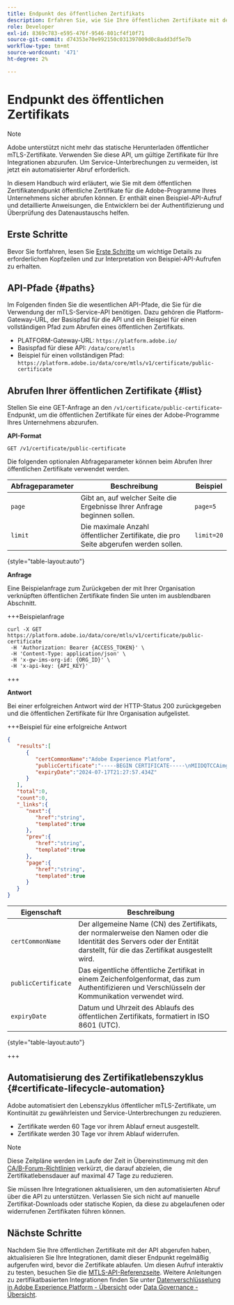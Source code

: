 ```yaml
---
title: Endpunkt des öffentlichen Zertifikats
description: Erfahren Sie, wie Sie Ihre öffentlichen Zertifikate mit dem Endpunkt /public-certificate der MTLS-Service-API abrufen.
role: Developer
exl-id: 8369c783-e595-476f-9546-801cf4f10f71
source-git-commit: d74353e70e992150c031397009d0c8add3df5e7b
workflow-type: tm+mt
source-wordcount: '471'
ht-degree: 2%

---
```


# Endpunkt des öffentlichen Zertifikats

>[!NOTE]
>
>Adobe unterstützt nicht mehr das statische Herunterladen öffentlicher mTLS-Zertifikate. Verwenden Sie diese API, um gültige Zertifikate für Ihre Integrationen abzurufen. Um Service-Unterbrechungen zu vermeiden, ist jetzt ein automatisierter Abruf erforderlich.

In diesem Handbuch wird erläutert, wie Sie mit dem öffentlichen Zertifikatendpunkt öffentliche Zertifikate für die Adobe-Programme Ihres Unternehmens sicher abrufen können. Er enthält einen Beispiel-API-Aufruf und detaillierte Anweisungen, die Entwicklern bei der Authentifizierung und Überprüfung des Datenaustauschs helfen.

## Erste Schritte

Bevor Sie fortfahren, lesen Sie [Erste Schritte](./getting-started.md) um wichtige Details zu erforderlichen Kopfzeilen und zur Interpretation von Beispiel-API-Aufrufen zu erhalten.

## API-Pfade {#paths}

Im Folgenden finden Sie die wesentlichen API-Pfade, die Sie für die Verwendung der mTLS-Service-API benötigen. Dazu gehören die Platform-Gateway-URL, der Basispfad für die API und ein Beispiel für einen vollständigen Pfad zum Abrufen eines öffentlichen Zertifikats.

- PLATFORM-Gateway-URL: `https://platform.adobe.io/`
- Basispfad für diese API: `/data/core/mtls`
- Beispiel für einen vollständigen Pfad: `https://platform.adobe.io/data/core/mtls/v1/certificate/public-certificate`

## Abrufen Ihrer öffentlichen Zertifikate {#list}

Stellen Sie eine GET-Anfrage an den `/v1/certificate/public-certificate`-Endpunkt, um die öffentlichen Zertifikate für eines der Adobe-Programme Ihres Unternehmens abzurufen.

**API-Format**

```http
GET /v1/certificate/public-certificate
```

Die folgenden optionalen Abfrageparameter können beim Abrufen Ihrer öffentlichen Zertifikate verwendet werden.

| Abfrageparameter | Beschreibung | Beispiel |
| --------------- | ----------- | ------- |
| `page` | Gibt an, auf welcher Seite die Ergebnisse Ihrer Anfrage beginnen sollen. | `page=5` |
| `limit` | Die maximale Anzahl öffentlicher Zertifikate, die pro Seite abgerufen werden sollen. | `limit=20` |

{style="table-layout:auto"}

**Anfrage**

Eine Beispielanfrage zum Zurückgeben der mit Ihrer Organisation verknüpften öffentlichen Zertifikate finden Sie unten im ausblendbaren Abschnitt.

+++Beispielanfrage

```shell
curl -X GET https://platform.adobe.io/data/core/mtls/v1/certificate/public-certificate
 -H 'Authorization: Bearer {ACCESS_TOKEN}' \
 -H 'Content-Type: application/json' \
 -H 'x-gw-ims-org-id: {ORG_ID}' \
 -H 'x-api-key: {API_KEY}' 
```

+++

**Antwort**

Bei einer erfolgreichen Antwort wird der HTTP-Status 200 zurückgegeben und die öffentlichen Zertifikate für Ihre Organisation aufgelistet.

+++Beispiel für eine erfolgreiche Antwort

```json
{
   "results":[
      {
         "certCommonName":"Adobe Experience Platform",
         "publicCertificate":"-----BEGIN CERTIFICATE-----\nMIIDQTCCAimgAwIBAgITBmyfACAfma......KJY5u89CjAwj\n-----END CERTIFICATE-----",
         "expiryDate":"2024-07-17T21:27:57.434Z"
      }
   ],
   "total":0,
   "count":0,
   "_links":{
      "next":{
         "href":"string",
         "templated":true
      },
      "prev":{
         "href":"string",
         "templated":true
      },
      "page":{
         "href":"string",
         "templated":true
      }
   }
}
```

| Eigenschaft | Beschreibung |
| --- | --- |
| `certCommonName` | Der allgemeine Name (CN) des Zertifikats, der normalerweise den Namen oder die Identität des Servers oder der Entität darstellt, für die das Zertifikat ausgestellt wird. |
| `publicCertificate` | Das eigentliche öffentliche Zertifikat in einem Zeichenfolgenformat, das zum Authentifizieren und Verschlüsseln der Kommunikation verwendet wird. |
| `expiryDate` | Datum und Uhrzeit des Ablaufs des öffentlichen Zertifikats, formatiert in ISO 8601 (UTC). |

{style="table-layout:auto"}

+++

## Automatisierung des Zertifikatlebenszyklus {#certificate-lifecycle-automation}

Adobe automatisiert den Lebenszyklus öffentlicher mTLS-Zertifikate, um Kontinuität zu gewährleisten und Service-Unterbrechungen zu reduzieren.

- Zertifikate werden 60 Tage vor ihrem Ablauf erneut ausgestellt.
- Zertifikate werden 30 Tage vor ihrem Ablauf widerrufen.

>[!NOTE]
>
>Diese Zeitpläne werden im Laufe der Zeit in Übereinstimmung mit den [CA/B-Forum-Richtlinien](https://www.digicert.com/blog/tls-certificate-lifetimes-will-officially-reduce-to-47-days) verkürzt, die darauf abzielen, die Zertifikatlebensdauer auf maximal 47 Tage zu reduzieren.

Sie müssen Ihre Integrationen aktualisieren, um den automatisierten Abruf über die API zu unterstützen. Verlassen Sie sich nicht auf manuelle Zertifikat-Downloads oder statische Kopien, da diese zu abgelaufenen oder widerrufenen Zertifikaten führen können.

## Nächste Schritte

Nachdem Sie Ihre öffentlichen Zertifikate mit der API abgerufen haben, aktualisieren Sie Ihre Integrationen, damit dieser Endpunkt regelmäßig aufgerufen wird, bevor die Zertifikate ablaufen. Um diesen Aufruf interaktiv zu testen, besuchen Sie die [MTLS-API-Referenzseite](https://developer.adobe.com/experience-platform-apis/references/mtls-service/). Weitere Anleitungen zu zertifikatbasierten Integrationen finden Sie unter [Datenverschlüsselung in Adobe Experience Platform - Übersicht](../../landing/governance-privacy-security/encryption.md) oder [Data Governance - Übersicht](../home.md).
